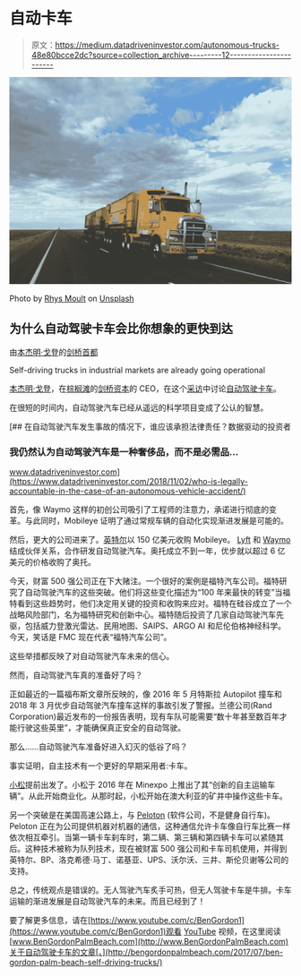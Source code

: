 # 自动卡车

> 原文：<https://medium.datadriveninvestor.com/autonomous-trucks-48e80bcce2dc?source=collection_archive---------12----------------------->

![](img/5cd9a253259fb7cf88e4827c2f7a4636.png)

Photo by [Rhys Moult](https://unsplash.com/@rhysatwork?utm_source=medium&utm_medium=referral) on [Unsplash](https://unsplash.com?utm_source=medium&utm_medium=referral)

## 为什么自动驾驶卡车会比你想象的更快到达

由[本杰明·戈登](https://medium.com/authority-magazine/5-things-i-wish-someone-told-me-before-i-became-the-ceo-of-cambridge-capital-9d97d1b93cfa)的[剑桥首都](https://cambridgecapital.com/team/)

Self-driving trucks in industrial markets are already going operational

[本杰明·戈登](http://bengordonpalmbeach.com)，在[棕榈滩](http://bengordonpalmbeach.com/2017/08/palm-beachs-top-5-historical-moments/)的[剑桥资本](http://www.cambridgecapital.com)的 CEO，在这个[采访](https://vimeo.com/354565818)中讨论[自动驾驶卡车](http://bengordonpalmbeach.com/2017/07/ben-gordon-palm-beach-self-driving-trucks/)。

在很短的时间内，自动驾驶汽车已经从遥远的科学项目变成了公认的智慧。

[](https://www.datadriveninvestor.com/2018/11/02/who-is-legally-accountable-in-the-case-of-an-autonomous-vehicle-accident/) [## 在自动驾驶汽车发生事故的情况下，谁应该承担法律责任？数据驱动的投资者

### 我仍然认为自动驾驶汽车是一种奢侈品，而不是必需品…

www.datadriveninvestor.com](https://www.datadriveninvestor.com/2018/11/02/who-is-legally-accountable-in-the-case-of-an-autonomous-vehicle-accident/) 

首先，像 Waymo 这样的初创公司吸引了工程师的注意力，承诺进行彻底的变革。与此同时，Mobileye 证明了通过常规车辆的自动化实现渐进发展是可能的。

然后，更大的公司进来了。[英特尔](http://www.intel.com)以 150 亿美元收购 Mobileye。 [Lyft](http://www.lyft.com) 和 [Waymo](http://www.waymo.com) 结成伙伴关系，合作研发自动驾驶汽车。奥托成立不到一年，优步就以超过 6 亿美元的价格收购了奥托。

今天，财富 500 强公司正在下大赌注。一个很好的案例是福特汽车公司。福特研究了自动驾驶汽车的这些突破。他们将这些变化描述为“100 年来最快的转变”当福特看到这些趋势时，他们决定用关键的投资和收购来应对。福特在硅谷成立了一个战略风险部门，名为福特研究和创新中心。福特随后投资了几家自动驾驶汽车先驱，包括威力登激光雷达、民用地图、SAIPS、ARGO AI 和尼伦伯格神经科学。今天，笑话是 FMC 现在代表“福特汽车公司”。

这些举措都反映了对自动驾驶汽车未来的信心。

然而，自动驾驶汽车真的准备好了吗？

正如最近的一篇福布斯文章所反映的，像 2016 年 5 月特斯拉 Autopilot 撞车和 2018 年 3 月优步自动驾驶汽车撞车这样的事故引发了警报。兰德公司(Rand Corporation)最近发布的一份报告表明，现有车队可能需要“数十年甚至数百年才能行驶这些英里”，才能确保真正安全的自动驾驶。

那么……自动驾驶汽车准备好进入幻灭的低谷了吗？

事实证明，自主技术有一个更好的早期采用者:卡车。

[小松](https://www.youtube.com/watch?v=F_Re68mLf9Q)提前出发了。小松于 2016 年在 Minexpo 上推出了其“创新的自主运输车辆”。从此开始商业化。从那时起，小松开始在澳大利亚的矿井中操作这些卡车。

另一个突破是在美国高速公路上，与 [Peloton](https://peloton-tech.com/) (软件公司，不是健身自行车)。Peloton 正在为公司提供机器对机器的通信，这种通信允许卡车像自行车比赛一样依次相互牵引。当第一辆卡车刹车时，第二辆、第三辆和第四辆卡车可以紧随其后。这种技术被称为队列技术，现在被财富 500 强公司和卡车司机使用，并得到英特尔、BP、洛克希德·马丁、诺基亚、UPS、沃尔沃、三井、斯伦贝谢等公司的支持。

总之，传统观点是错误的。无人驾驶汽车炙手可热，但无人驾驶卡车是牛排。卡车运输的渐进发展是自动驾驶汽车的未来。而且已经到了！

要了解更多信息，请在[https://www.youtube.com/c/BenGordon1](https://www.youtube.com/c/BenGordon1)观看 [YouTube](https://www.youtube.com/c/BenGordon1) 视频，在这里阅读[www.BenGordonPalmBeach.com](http://www.BenGordonPalmBeach.com)关于自动驾驶卡车的文章[。](http://bengordonpalmbeach.com/2017/07/ben-gordon-palm-beach-self-driving-trucks/)
